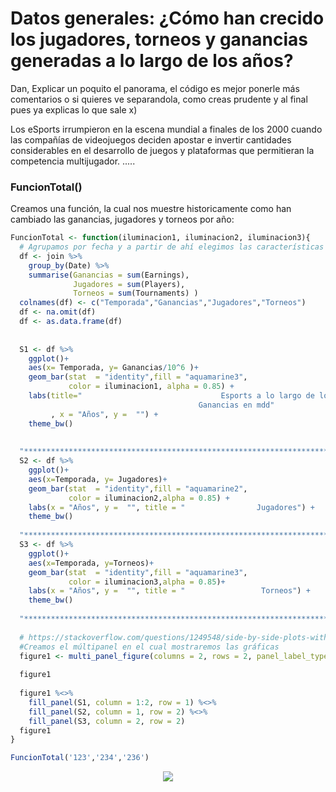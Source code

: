 # Datos generales: ¿Cómo han crecido los jugadores, torneos y ganancias generadas a lo largo de los años?

Dan, Explicar un poquito el panorama, el código es mejor ponerle más comentarios o si quieres ve separandola, como creas prudente y al final pues ya explicas lo que sale x) 



Los eSports irrumpieron en la escena mundial a finales de los 2000 cuando las compañías de videojuegos deciden apostar e invertir cantidades considerables en el desarrollo de juegos y plataformas que permitieran la competencia multijugador. .....


### FuncionTotal()

Creamos una función, la cual nos muestre historicamente como han cambiado las ganancias, jugadores y torneos por año:

```R
FuncionTotal <- function(iluminacion1, iluminacion2, iluminacion3){
  # Agrupamos por fecha y a partir de ahí elegimos las características deseadas 
  df <- join %>%
    group_by(Date) %>%
    summarise(Ganancias = sum(Earnings), 
              Jugadores = sum(Players), 
              Torneos = sum(Tournaments) )
  colnames(df) <- c("Temporada","Ganancias","Jugadores","Torneos")
  df <- na.omit(df)
  df <- as.data.frame(df)
  
  
  S1 <- df %>%
    ggplot()+
    aes(x= Temporada, y= Ganancias/10^6 )+
    geom_bar(stat  = "identity",fill = "aquamarine3",
             color = iluminacion1, alpha = 0.85) +
    labs(title="                               Esports a lo largo de los años   \n      
                                          Ganancias en mdd"
         , x = "Años", y =  "") +
    theme_bw()
  
  
  "***************************************************************************"
  S2 <- df %>%
    ggplot()+
    aes(x=Temporada, y= Jugadores)+
    geom_bar(stat  = "identity",fill = "aquamarine2",
             color = iluminacion2,alpha = 0.85) +
    labs(x = "Años", y =  "", title = "                Jugadores") +
    theme_bw()
  
  "***************************************************************************"
  S3 <- df %>%
    ggplot()+
    aes(x=Temporada, y=Torneos)+
    geom_bar(stat  = "identity",fill = "aquamarine3",
             color = iluminacion3,alpha = 0.85)+
    labs(x = "Años", y =  "", title = "                 Torneos") +
    theme_bw()
  
  "***************************************************************************"
  
  # https://stackoverflow.com/questions/1249548/side-by-side-plots-with-ggplot2
  #Creamos el múltipanel en el cual mostraremos las gráficas
  figure1 <- multi_panel_figure(columns = 2, rows = 2, panel_label_type = "none")
  
  figure1
  
  figure1 %<>%
    fill_panel(S1, column = 1:2, row = 1) %<>%
    fill_panel(S2, column = 1, row = 2) %<>%
    fill_panel(S3, column = 2, row = 2)
  figure1
}

FuncionTotal('123','234','236')
```



<p align="center">
<img src="../../Imágenes/Proyecto1.jpeg">
</p>
